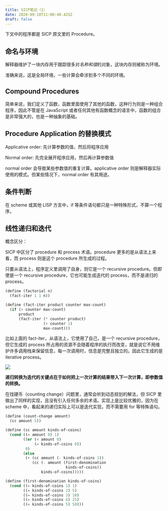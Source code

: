 ```yaml
---
title: SICP笔记（1）
date: 2020-09-18T11:00:40.425Z
draft: false
---
```

下文中的程序都是 SICP 原文里的 Procedure。

## 命名与环境

解释器维护了一块内存用于跟踪很多对*名称和值*的对象，这块内存则被称为环境。

准确来说，这是全局环境，一些计算会牵涉到多个不同的环境。

## Compound Procedures

简单来说，我们定义了函数，函数里面使用了其他的函数，这种行为则是一种组合程序，因此不管是在 JavaScript 或者任何其他有函数概念的语言中，函数的组合是非常强大的，也是一种抽象的基础。

## Procedure Application 的替换模式

Applicative order: 先计算参数的值，然后将程序应用

Normal order: 先完全展开程序应用，然后再计算参数值

normal order 会导致某些参数值的重复计算。applicative order 则是解释器实际使用的模式。但某些情况下，normal order 有其用途。

## 条件判断

在 scheme 或其他 LISP 方言中，if 等条件语句都只是一种特殊形式，不算一个程序。

## 线性递归和迭代

概念区分：

SICP 中区分了 procedure 和 process 术语。procedure 更多的是从语法上来看，而 process 则是这个 procedure 所生成的过程。

只要从语法上，程序定义里调用了自身，则它是一个 recursive procedure。但即使是一个 recursive procedure，它也可能生成迭代的 process，而不是递归的 process。

```scheme
(define (factorial n) 
  (fact-iter 1 1 n))

(define (fact-iter product counter max-count)
  (if (> counter max-count)
      product
      (fact-iter (* counter product)
                 (+ counter 1)
                 max-count)))
```

比如上面的 fact-iter，从语法上，它使用了自己，是一个 recursive procedure，但它生成的 process 所占用的资源不会随着程序的执行而改变，就是说它不用维护许多调用栈来保留信息，每一次调用时，信息是完整且独立的。因此它生成的是 iterative process。

![](/images/uploads/sicp-figure-1.4.svg)


**递归转换为迭代的关键点在于如何把上一次计算的结果带入下一次计算，即参数值的转换。**

在找硬币（counting change）问题里，通常会听到动态规划的解法，但 SICP 里做出了同样的实现，且没有引入任何多余的术语。实现上是比较优雅的，因为在 scheme 中，看起来的递归实际上可以是迭代实现，而不需要用 for 等特殊语句。

```scheme
(define (count-change amount)
  (cc amount 5))

(define (cc amount kinds-of-coins)
  (cond ((= amount 0) 1)
        ((or (< amount 0) 
             (= kinds-of-coins 0)) 
         0)
        (else 
         (+ (cc amount (- kinds-of-coins 1))
            (cc (- amount (first-denomination 
                           kinds-of-coins))
                kinds-of-coins)))))

(define (first-denomination kinds-of-coins)
  (cond ((= kinds-of-coins 1) 1)
        ((= kinds-of-coins 2) 5)
        ((= kinds-of-coins 3) 10)
        ((= kinds-of-coins 4) 25)
        ((= kinds-of-coins 5) 50)))
```